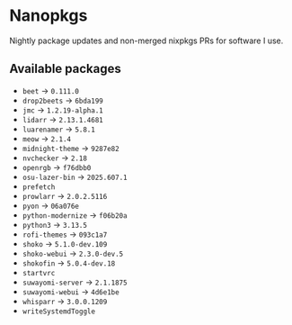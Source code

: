 <!--
SPDX-FileCopyrightText: 2025 Hana Kretzer <hanakretzer@gmail.com>

SPDX-License-Identifier: CC0-1.0
-->

# Nanopkgs

Nightly package updates and non-merged nixpkgs PRs for software I use.

## Available packages

- `beet` -> `0.111.0`
- `drop2beets` -> `6bda199`
- `jmc` -> `1.2.19-alpha.1`
- `lidarr` -> `2.13.1.4681`
- `luarenamer` -> `5.8.1`
- `meow` -> `2.1.4`
- `midnight-theme` -> `9287e82`
- `nvchecker` -> `2.18`
- `openrgb` -> `f76dbb0`
- `osu-lazer-bin` -> `2025.607.1`
- `prefetch`
- `prowlarr` -> `2.0.2.5116`
- `pyon` -> `06a076e`
- `python-modernize` -> `f06b20a`
- `python3` -> `3.13.5`
- `rofi-themes` -> `093c1a7`
- `shoko` -> `5.1.0-dev.109`
- `shoko-webui` -> `2.3.0-dev.5`
- `shokofin` -> `5.0.4-dev.18`
- `startvrc`
- `suwayomi-server` -> `2.1.1875`
- `suwayomi-webui` -> `4d6e1be`
- `whisparr` -> `3.0.0.1209`
- `writeSystemdToggle`

